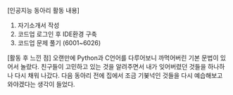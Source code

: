 [인공지능 동아리 활동 내용]

1. 자기소개서 작성
2. 코드업 로그인 후 IDE환경 구축
3. 코드업 문제 풀기 (6001~6026)

[활동 후 느낀 점]
오랜만에 Python과 C언어를 다루어보니 까먹어버린 기본 문법이 있어서 놀랐다.
친구들이 고민하고 있는 것을 알려주면서 내가 잊어버렸던 것들을 하나하나 다시 채워 나갔다.
다음 동아리 전에 집에서 조금 기봊넉인 것들을 다시 예습해보고 와야겠다는 생각이 들었다.
